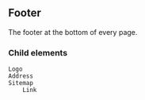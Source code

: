 ## Footer
The footer at the bottom of every page.

### Child elements
    Logo
    Address
    Sitemap
        Link

